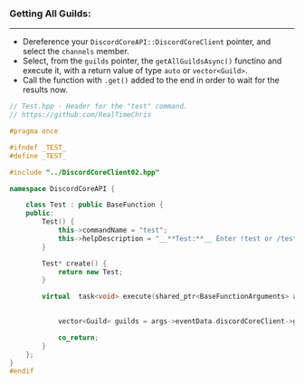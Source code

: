 
### **Getting All Guilds:**
---
- Dereference your `DiscordCoreAPI::DiscordCoreClient` pointer, and select the `channels` member.
- Select, from the `guilds` pointer, the `getAllGuildsAsync()` functino and execute it, with a return value of type `auto` or `vector<Guild>`.
- Call the function with `.get()` added to the end in order to wait for the results now.

```cpp
// Test.hpp - Header for the "test" command.
// https://github.com/RealTimeChris

#pragma once

#ifndef _TEST_
#define _TEST_

#include "../DiscordCoreClient02.hpp"

namespace DiscordCoreAPI {

	class Test : public BaseFunction {
	public:
		Test() {
			this->commandName = "test";
			this->helpDescription = "__**Test:**__ Enter !test or /test to run this command!";
		}

		Test* create() {
			return new Test;
		}

		virtual  task<void> execute(shared_ptr<BaseFunctionArguments> args) {

			
			vector<Guild> guilds = args->eventData.discordCoreClient->guilds->getAllGuildsAsync().get();

			co_return;
		}
	};
}
#endif
```
